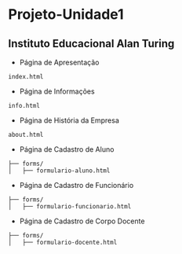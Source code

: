 # Projeto-Unidade1

## Instituto Educacional Alan Turing

- Página de Apresentação
```
index.html
```

- Página de Informações
```
info.html
```

- Página de História da Empresa
```
about.html
```

- Página de Cadastro de Aluno
```
├── forms/
│   ├── formulario-aluno.html
```

- Página de Cadastro de Funcionário
```
├── forms/
│   ├── formulario-funcionario.html
```

- Página de Cadastro de Corpo Docente
```
├── forms/
│   ├── formulario-docente.html
```